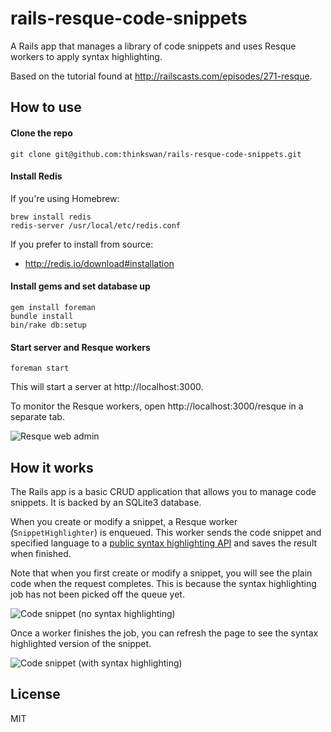 # rails-resque-code-snippets

A Rails app that manages a library of code snippets and uses Resque workers to
apply syntax highlighting.

Based on the tutorial found at http://railscasts.com/episodes/271-resque.

## How to use

#### Clone the repo

```
git clone git@github.com:thinkswan/rails-resque-code-snippets.git
```

#### Install Redis

If you're using Homebrew:

```
brew install redis
redis-server /usr/local/etc/redis.conf
```

If you prefer to install from source:

* http://redis.io/download#installation

#### Install gems and set database up

```
gem install foreman
bundle install
bin/rake db:setup
```

#### Start server and Resque workers

```
foreman start
```

This will start a server at http://localhost:3000.

To monitor the Resque workers, open http://localhost:3000/resque in a separate
tab.

![Resque web admin](https://cloud.githubusercontent.com/assets/338259/8618992/2e30d4a4-273d-11e5-8530-cc107344870b.jpg)


## How it works

The Rails app is a basic CRUD application that allows you to manage code
snippets. It is backed by an SQLite3 database.

When you create or modify a snippet, a Resque worker (`SnippetHighlighter`) is
enqueued. This worker sends the code snippet and specified language to a [public
syntax highlighting API](http://markup.su/highlighter/api) and saves the result
when finished.

Note that when you first create or modify a snippet, you will see the plain
code when the request completes. This is because the syntax highlighting job has
not been picked off the queue yet.

![Code snippet (no syntax highlighting)](https://cloud.githubusercontent.com/assets/338259/8618993/2e320306-273d-11e5-983c-eccfa927d416.jpg)

Once a worker finishes the job, you can refresh the page to see the
syntax highlighted version of the snippet.

![Code snippet (with syntax highlighting)](https://cloud.githubusercontent.com/assets/338259/8618994/2e346902-273d-11e5-9048-370ffc69909b.jpg)

## License

MIT
